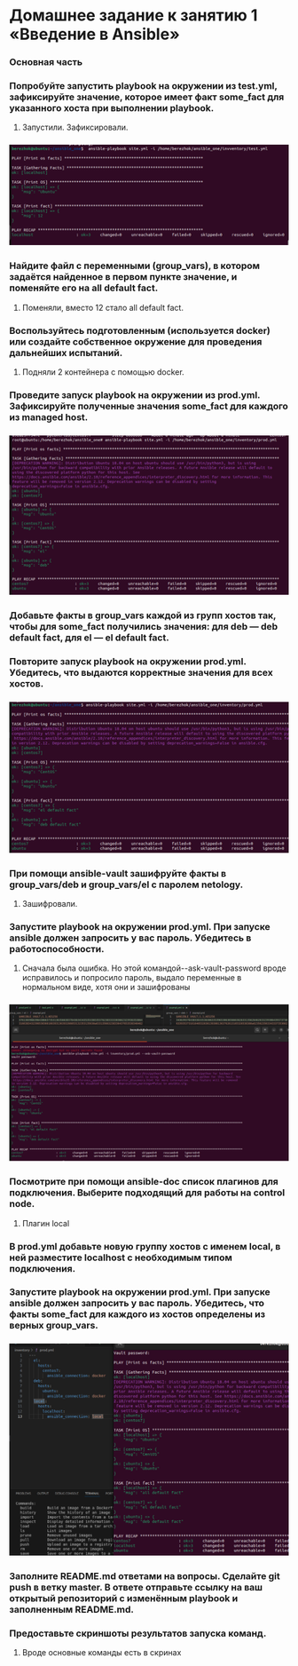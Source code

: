 # Домашнее задание к занятию 1 «Введение в Ansible»

### Основная часть
### Попробуйте запустить playbook на окружении из test.yml, зафиксируйте значение, которое имеет факт some_fact для указанного хоста при выполнении playbook.
1. Запустили. Зафиксировали.
### ![](https://github.com/Berezhok/ansible_one/blob/main/img/playbookUp.png) 
### Найдите файл с переменными (group_vars), в котором задаётся найденное в первом пункте значение, и поменяйте его на all default fact.
1. Поменяли, вместо 12 стало all default fact.
### Воспользуйтесь подготовленным (используется docker) или создайте собственное окружение для проведения дальнейших испытаний.
1. Подняли 2 контейнера с помощью docker. 
### Проведите запуск playbook на окружении из prod.yml. Зафиксируйте полученные значения some_fact для каждого из managed host.
### ![](https://github.com/Berezhok/ansible_one/blob/main/img/docker.png) 
### Добавьте факты в group_vars каждой из групп хостов так, чтобы для some_fact получились значения: для deb — deb default fact, для el — el default fact.
### Повторите запуск playbook на окружении prod.yml. Убедитесь, что выдаются корректные значения для всех хостов.
### ![](https://github.com/Berezhok/ansible_one/blob/main/img/def_fact.png)
### При помощи ansible-vault зашифруйте факты в group_vars/deb и group_vars/el с паролем netology.
1. Зашифровали.
### Запустите playbook на окружении prod.yml. При запуске ansible должен запросить у вас пароль. Убедитесь в работоспособности.
1. Сначала была ошибка. Но этой командой--ask-vault-password вроде исправилось и попросило пароль, выдало переменные в нормальном виде, хотя они и зашифрованы
### ![](https://github.com/Berezhok/ansible_one/blob/main/img/encrypt.png)
### Посмотрите при помощи ansible-doc список плагинов для подключения. Выберите подходящий для работы на control node.
1. Плагин local
### В prod.yml добавьте новую группу хостов с именем local, в ней разместите localhost с необходимым типом подключения.
### Запустите playbook на окружении prod.yml. При запуске ansible должен запросить у вас пароль. Убедитесь, что факты some_fact для каждого из хостов определены из верных group_vars.
### ![](https://github.com/Berezhok/ansible_one/blob/main/img/local.png)
### Заполните README.md ответами на вопросы. Сделайте git push в ветку master. В ответе отправьте ссылку на ваш открытый репозиторий с изменённым playbook и заполненным README.md.
### Предоставьте скриншоты результатов запуска команд.
1. Вроде основные команды есть в скринах 